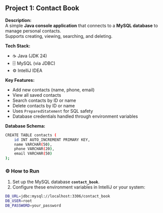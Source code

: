 ## Project 1: Contact Book

**Description:**  
A simple **Java console application** that connects to a **MySQL database** to manage personal contacts.  
Supports creating, viewing, searching, and deleting.

**Tech Stack:**
- ☕ Java (JDK 24)
- 🗄️ MySQL (via JDBC)
- ⚙️ IntelliJ IDEA

**Key Features:**
- Add new contacts (name, phone, email)
- View all saved contacts
- Search contacts by ID or name
- Delete contacts by ID or name
- Uses `PreparedStatement` for SQL safety
- Database credentials handled through environment variables

**Database Schema:**
```bash
CREATE TABLE contacts (
    id INT AUTO_INCREMENT PRIMARY KEY,
    name VARCHAR(50),
    phone VARCHAR(20),
    email VARCHAR(50)
);
```

### ⚙️ How to Run

1. Set up the MySQL database **`contact_book`**.
2. Configure these environment variables in IntelliJ or your system:
```bash
DB_URL=jdbc:mysql://localhost:3306/contact_book
DB_USER=root
DB_PASSWORD=your_password
```
